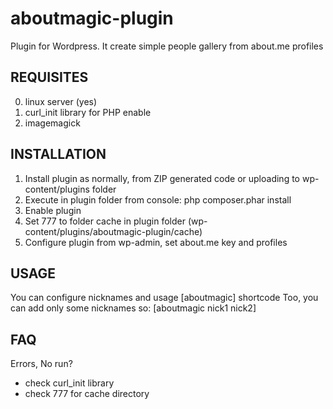 aboutmagic-plugin
=================

Plugin for Wordpress. It create simple people gallery from about.me profiles

## REQUISITES

0. linux server (yes)
1. curl_init library for PHP enable
2. imagemagick

## INSTALLATION

1. Install plugin as normally, from ZIP generated code or uploading to wp-content/plugins folder
2. Execute in plugin folder from console: php composer.phar install
3. Enable plugin
4. Set 777 to folder cache in plugin folder (wp-content/plugins/aboutmagic-plugin/cache)
5. Configure plugin from wp-admin, set about.me key and profiles

## USAGE

You can configure nicknames and usage [aboutmagic] shortcode
Too, you can add only some nicknames so: [aboutmagic nick1 nick2]

## FAQ

Errors, No run?

- check curl_init library
- check 777 for cache directory
